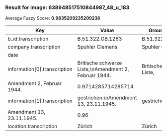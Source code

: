 ### Result for image: 638948517510844987_48_u_183
Average Fuzzy Score: **0.9835209235209236**
<small>

| Key | Value | Ground Truth | Score |
| --- | --- | --- | --- |
| b_id.transcription | B.51.322.GB.1263 | B.51.322.GB.1263. | 0.9696969696969697 |
| company.transcription | Spuhler Clemens | Spuhler Clemens | 1.0 |
| date |  |  | 1.0 |
| information[0].transcription | Britische schwarze Liste,\nAmendment 2, Februar 1944. | Britische schwarze Liste,
Amendment 2, Februar 1944. | 0.9714285714285714 |
| information[1].transcription | gestrichen:\nAmendment 13, 23.11.1945. | gestrichen:
Amendment 13, 23.11.1945. | 0.96 |
| location.transcription | Zürich | Zürich | 1.0 |

</small>
